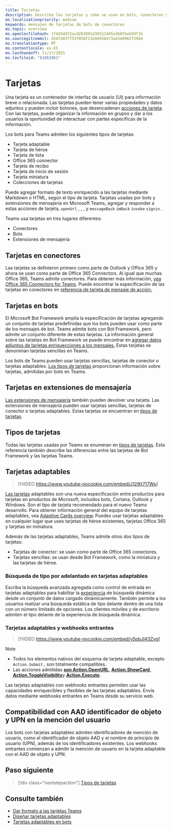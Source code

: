 ```yaml
---
title: Tarjetas
description: Describe las tarjetas y cómo se usan en bots, conectores y extensiones de mensajería
ms.localizationpriority: medium
keywords: mensajes de tarjetas de bots de conectores
ms.topic: overview
ms.openlocfilehash: 1f443dd72acd263901d39311465a368fbeb59f1b
ms.sourcegitcommit: d247a03ff53f058f11b94958473ae2e8962f2984
ms.translationtype: MT
ms.contentlocale: es-ES
ms.lasthandoff: 11/17/2021
ms.locfileid: "61061961"
---
```

# <a name="cards"></a>Tarjetas

Una tarjeta es un contenedor de interfaz de usuario (UI) para información breve o relacionada. Las tarjetas pueden tener varias propiedades y datos adjuntos y pueden incluir botones, que desencadenan [acciones de tarjeta](~/task-modules-and-cards/cards/cards-actions.md). Con las tarjetas, puede organizar la información en grupos y dar a los usuarios la oportunidad de interactuar con partes específicas de la información.

Los bots para Teams admiten los siguientes tipos de tarjetas:
 
- Tarjeta adaptable
- Tarjeta de héroe
- Tarjeta de lista
- Office 365 connector
- Tarjeta de recibo
- Tarjeta de inicio de sesión
- Tarjeta miniatura
- Colecciones de tarjetas

Puede agregar formato de texto enriquecido a las tarjetas mediante Markdown o HTML, según el tipo de tarjeta. Tarjetas usadas por bots y extensiones de mensajería en Microsoft Teams, agregar y responder a estas acciones de tarjeta, `openUrl` , , , y `messageBack` `imBack` `invoke` `signin` .

Teams usa tarjetas en tres lugares diferentes:

* Conectores
* Bots
* Extensiones de mensajería

## <a name="cards-in-connectors"></a>Tarjetas en conectores

Las tarjetas se definieron primero como parte de Outlook y Office 365 y ahora se usan como parte de Office 365 Connectors. Al igual que muchas Office 365, Teams admite conectores. Para obtener más información, [vea Office 365 Connectors for Teams](~/webhooks-and-connectors/what-are-webhooks-and-connectors.md). Puede encontrar la especificación de las tarjetas en conectores en [referencia de tarjeta de mensaje de acción.](/outlook/actionable-messages/card-reference)

## <a name="cards-in-bots"></a>Tarjetas en bots

El Microsoft Bot Framework amplía la especificación de tarjetas agregando un conjunto de tarjetas predefinidas que los bots pueden usar como parte de los mensajes de bot. Teams admite bots con Bot Framework, pero admite un conjunto diferente de estas tarjetas. La información general sobre las tarjetas en Bot Framework se puede encontrar en [agregar datos adjuntos de tarjetas enriquecciones a los mensajes.](/bot-framework/nodejs/bot-builder-nodejs-send-rich-cards) Estas tarjetas se denominan tarjetas sencillas en Teams.

Los bots de Teams pueden usar tarjetas sencillas, tarjetas de conector o tarjetas adaptables. [Los tipos de tarjetas](~/task-modules-and-cards/cards/cards-reference.md) proporcionan información sobre tarjetas, admitidas por bots en Teams.

## <a name="cards-in-messaging-extensions"></a>Tarjetas en extensiones de mensajería

[Las extensiones de mensajería](~/messaging-extensions/what-are-messaging-extensions.md) también pueden devolver una tarjeta. Las extensiones de mensajería pueden usar tarjetas sencillas, tarjetas de conector o tarjetas adaptables. Estas tarjetas se encuentran en [tipos de tarjetas](~/task-modules-and-cards/cards/cards-reference.md).

## <a name="types-of-cards"></a>Tipos de tarjetas

Todas las tarjetas usadas por Teams se enumeran en [tipos de tarjetas](~/task-modules-and-cards/cards/cards-reference.md). Esta referencia también describe las diferencias entre las tarjetas de Bot Framework y las tarjetas Teams.

## <a name="adaptive-cards"></a>Tarjetas adaptables

> [!VIDEO https://www.youtube-nocookie.com/embed/J12lKt717Ws]

[Las tarjetas](~/task-modules-and-cards/cards/cards-reference.md#adaptive-card) adaptables son una nueva especificación entre productos para tarjetas en productos de Microsoft, incluidos bots, Cortana, Outlook y Windows. Son el tipo de tarjeta recomendado para el nuevo Teams desarrollo. Para obtener información general del equipo de tarjetas adaptables, vea [Adaptive Cards overview](/adaptive-cards). Puedes usar tarjetas adaptables en cualquier lugar que uses tarjetas de héroe existentes, tarjetas Office 365 y tarjetas en miniatura.

Además de las tarjetas adaptables, Teams admite otros dos tipos de tarjetas:

* Tarjetas de conector: se usan como parte de Office 365 conectores.
* Tarjetas sencillas: se usan desde Bot Framework, como la miniatura y las tarjetas de héroe.

### <a name="type-ahead-search-in-adaptive-cards"></a>Búsqueda de tipo por adelantado en tarjetas adaptables  

Escriba la búsqueda avanzada agregada como control de entrada en tarjetas adaptables para habilitar la [experiencia](~/task-modules-and-cards/cards/dynamic-search.md) de búsqueda dinámica desde un conjunto de datos cargado dinámicamente. También permite a los usuarios realizar una búsqueda estática de tipo delante dentro de una lista con un número limitado de opciones. Los clientes móviles y de escritorio admiten el tipo delante de la experiencia de búsqueda dinámica. 

### <a name="adaptive-cards-and-incoming-webhooks"></a>Tarjetas adaptables y webhooks entrantes

> [!VIDEO https://www.youtube-nocookie.com/embed/y5pbJI43Zvg]

> [!NOTE]
> * Todos los elementos nativos del esquema de tarjeta adaptable, excepto `Action.Submit` , son totalmente compatibles.
> * Las acciones admitidas [**son Action.OpenURL**](https://adaptivecards.io/explorer/Action.OpenUrl.html), [**Action.ShowCard**](https://adaptivecards.io/explorer/Action.ShowCard.html), [**Action.ToggleVisibility**](https://adaptivecards.io/explorer/Action.ToggleVisibility.html)y [**Action.Execute**](/adaptive-cards/authoring-cards/universal-action-model#actionexecute).

Las tarjetas adaptables con webhooks entrantes permiten usar las capacidades enriquecibles y flexibles de las tarjetas adaptables. Envía datos mediante webhooks entrantes en Teams desde su servicio web.

## <a name="support-for-aad-object-id-and-upn-in-user-mention"></a>Compatibilidad con AAD identificador de objeto y UPN en la mención del usuario 

Los bots con tarjetas adaptables admiten identificadores de mención de usuario, como el identificador de objeto AAD y el nombre de principio de usuario (UPN), además de los identificadores existentes. Los webhooks entrantes comienzan a admitir la mención de usuario en la tarjeta adaptable con el AAD de objeto y UPN.

## <a name="next-step"></a>Paso siguiente

> [!div class="nextstepaction"]
> [Tipos de tarjetas](~/task-modules-and-cards/cards/cards-reference.md)

## <a name="see-also"></a>Consulte también

* [Dar formato a las tarjetas Teams](~/task-modules-and-cards/cards/cards-format.md)
* [Diseñar tarjetas adaptables](~/task-modules-and-cards/cards/design-effective-cards.md)
* [Tarjetas adaptables en bots](../bots/how-to/conversations/conversation-messages.md#adaptive-cards)